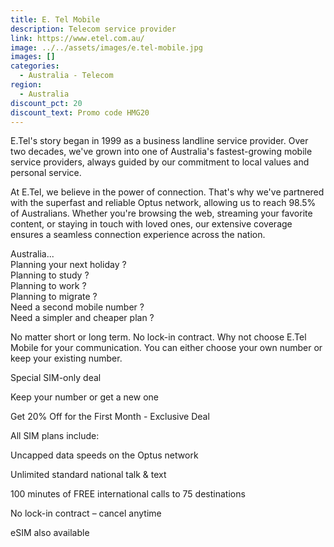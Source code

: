 ```yaml
---
title: E. Tel Mobile
description: Telecom service provider
link: https://www.etel.com.au/
image: ../../assets/images/e.tel-mobile.jpg
images: []
categories:
  - Australia - Telecom
region:
  - Australia
discount_pct: 20
discount_text: Promo code HMG20
---
```

E.Tel's story began in 1999 as a business landline service provider. Over two decades, we've grown into one of Australia's fastest-growing mobile service providers, always guided by our commitment to local values and personal service.

At E.Tel, we believe in the power of connection. That's why we've partnered with the superfast and reliable Optus network, allowing us to reach 98.5% of Australians. Whether you're browsing the web, streaming your favorite content, or staying in touch with loved ones, our extensive coverage ensures a seamless connection experience across the nation.

Australia...\
Planning your next holiday ?\
Planning to study ? \
Planning to work ? \
Planning to migrate ?\
Need a second mobile number ? \
Need a simpler and cheaper plan ? 

No matter short or long term. No lock-in contract. Why not choose E.Tel Mobile for your communication. You can either choose your own number or keep your existing number. 

Special SIM-only deal

Keep your number or get a new one

Get 20% Off for the First Month - Exclusive Deal

All SIM plans include:

Uncapped data speeds on the Optus network

Unlimited standard national talk & text

100 minutes of FREE international calls to 75 destinations

No lock-in contract – cancel anytime

eSIM also available
